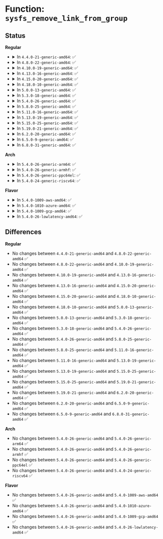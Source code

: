# Function: <code>sysfs_remove_link_from_group</code>

## Status
<b>Regular</b>
<ul>
<li>
<details>
<summary>In <code>4.4.0-21-generic-amd64</code>: ✅</summary>

```c
void sysfs_remove_link_from_group(struct kobject * kobj, const char * group_name, const char * link_name)
```

```json
{
  "name": "sysfs_remove_link_from_group",
  "collision_type": "Unique Global",
  "inline_type": "No",
  "funcs": [
    {
      "addr": 18446744071581520592,
      "name": "sysfs_remove_link_from_group",
      "external": true,
      "loc": "fs/sysfs/group.c:356",
      "file": "fs/sysfs/group.c",
      "inline": "seen, unknown",
      "caller_inline": [],
      "caller_func": [
        "drivers/acpi/power.c:acpi_power_hide_list",
        "drivers/iommu/iommu-sysfs.c:iommu_device_link",
        "drivers/iommu/iommu-sysfs.c:iommu_device_unlink"
      ]
    }
  ],
  "symbols": [
    {
      "addr": 18446744071581520592,
      "name": "sysfs_remove_link_from_group",
      "section": ".text",
      "bind": "STB_GLOBAL",
      "size": 60
    }
  ]
}
```
</details>
</li>
<li>
<details>
<summary>In <code>4.8.0-22-generic-amd64</code>: ✅</summary>

```c
void sysfs_remove_link_from_group(struct kobject * kobj, const char * group_name, const char * link_name)
```

```json
{
  "name": "sysfs_remove_link_from_group",
  "collision_type": "Unique Global",
  "inline_type": "No",
  "funcs": [
    {
      "addr": 18446744071581706576,
      "name": "sysfs_remove_link_from_group",
      "external": true,
      "loc": "fs/sysfs/group.c:356",
      "file": "fs/sysfs/group.c",
      "inline": "seen, unknown",
      "caller_inline": [],
      "caller_func": [
        "drivers/acpi/power.c:acpi_power_hide_list",
        "drivers/iommu/iommu-sysfs.c:iommu_device_unlink",
        "drivers/iommu/iommu-sysfs.c:iommu_device_link"
      ]
    }
  ],
  "symbols": [
    {
      "addr": 18446744071581706576,
      "name": "sysfs_remove_link_from_group",
      "section": ".text",
      "bind": "STB_GLOBAL",
      "size": 60
    }
  ]
}
```
</details>
</li>
<li>
<details>
<summary>In <code>4.10.0-19-generic-amd64</code>: ✅</summary>

```c
void sysfs_remove_link_from_group(struct kobject * kobj, const char * group_name, const char * link_name)
```

```json
{
  "name": "sysfs_remove_link_from_group",
  "collision_type": "Unique Global",
  "inline_type": "No",
  "funcs": [
    {
      "addr": 18446744071581794432,
      "name": "sysfs_remove_link_from_group",
      "external": true,
      "loc": "fs/sysfs/group.c:356",
      "file": "fs/sysfs/group.c",
      "inline": "seen, unknown",
      "caller_inline": [],
      "caller_func": [
        "drivers/acpi/power.c:acpi_power_hide_list",
        "drivers/iommu/iommu-sysfs.c:iommu_device_unlink",
        "drivers/iommu/iommu-sysfs.c:iommu_device_link"
      ]
    }
  ],
  "symbols": [
    {
      "addr": 18446744071581794432,
      "name": "sysfs_remove_link_from_group",
      "section": ".text",
      "bind": "STB_GLOBAL",
      "size": 60
    }
  ]
}
```
</details>
</li>
<li>
<details>
<summary>In <code>4.13.0-16-generic-amd64</code>: ✅</summary>

```c
void sysfs_remove_link_from_group(struct kobject * kobj, const char * group_name, const char * link_name)
```

```json
{
  "name": "sysfs_remove_link_from_group",
  "collision_type": "Unique Global",
  "inline_type": "No",
  "funcs": [
    {
      "addr": 18446744071581849424,
      "name": "sysfs_remove_link_from_group",
      "external": true,
      "loc": "fs/sysfs/group.c:356",
      "file": "fs/sysfs/group.c",
      "inline": "seen, unknown",
      "caller_inline": [],
      "caller_func": [
        "drivers/acpi/power.c:acpi_power_hide_list",
        "drivers/iommu/iommu-sysfs.c:iommu_device_unlink",
        "drivers/iommu/iommu-sysfs.c:iommu_device_link"
      ]
    }
  ],
  "symbols": [
    {
      "addr": 18446744071581849424,
      "name": "sysfs_remove_link_from_group",
      "section": ".text",
      "bind": "STB_GLOBAL",
      "size": 60
    }
  ]
}
```
</details>
</li>
<li>
<details>
<summary>In <code>4.15.0-20-generic-amd64</code>: ✅</summary>

```c
void sysfs_remove_link_from_group(struct kobject * kobj, const char * group_name, const char * link_name)
```

```json
{
  "name": "sysfs_remove_link_from_group",
  "collision_type": "Unique Global",
  "inline_type": "No",
  "funcs": [
    {
      "addr": 18446744071581999232,
      "name": "sysfs_remove_link_from_group",
      "external": true,
      "loc": "fs/sysfs/group.c:356",
      "file": "fs/sysfs/group.c",
      "inline": "seen, unknown",
      "caller_inline": [],
      "caller_func": [
        "drivers/acpi/power.c:acpi_power_hide_list",
        "drivers/iommu/iommu-sysfs.c:iommu_device_unlink",
        "drivers/iommu/iommu-sysfs.c:iommu_device_link"
      ]
    }
  ],
  "symbols": [
    {
      "addr": 18446744071581999232,
      "name": "sysfs_remove_link_from_group",
      "section": ".text",
      "bind": "STB_GLOBAL",
      "size": 60
    }
  ]
}
```
</details>
</li>
<li>
<details>
<summary>In <code>4.18.0-10-generic-amd64</code>: ✅</summary>

```c
void sysfs_remove_link_from_group(struct kobject * kobj, const char * group_name, const char * link_name)
```

```json
{
  "name": "sysfs_remove_link_from_group",
  "collision_type": "Unique Global",
  "inline_type": "No",
  "funcs": [
    {
      "addr": 18446744071582187600,
      "name": "sysfs_remove_link_from_group",
      "external": true,
      "loc": "fs/sysfs/group.c:365",
      "file": "fs/sysfs/group.c",
      "inline": "seen, unknown",
      "caller_inline": [],
      "caller_func": [
        "drivers/acpi/power.c:acpi_power_hide_list",
        "drivers/iommu/iommu-sysfs.c:iommu_device_unlink",
        "drivers/iommu/iommu-sysfs.c:iommu_device_link"
      ]
    }
  ],
  "symbols": [
    {
      "addr": 18446744071582187600,
      "name": "sysfs_remove_link_from_group",
      "section": ".text",
      "bind": "STB_GLOBAL",
      "size": 60
    }
  ]
}
```
</details>
</li>
<li>
<details>
<summary>In <code>5.0.0-13-generic-amd64</code>: ✅</summary>

```c
void sysfs_remove_link_from_group(struct kobject * kobj, const char * group_name, const char * link_name)
```

```json
{
  "name": "sysfs_remove_link_from_group",
  "collision_type": "Unique Global",
  "inline_type": "No",
  "funcs": [
    {
      "addr": 18446744071582282736,
      "name": "sysfs_remove_link_from_group",
      "external": true,
      "loc": "fs/sysfs/group.c:380",
      "file": "fs/sysfs/group.c",
      "inline": "seen, unknown",
      "caller_inline": [],
      "caller_func": [
        "drivers/acpi/power.c:acpi_power_hide_list",
        "drivers/iommu/iommu-sysfs.c:iommu_device_unlink",
        "drivers/iommu/iommu-sysfs.c:iommu_device_link"
      ]
    }
  ],
  "symbols": [
    {
      "addr": 18446744071582282736,
      "name": "sysfs_remove_link_from_group",
      "section": ".text",
      "bind": "STB_GLOBAL",
      "size": 60
    }
  ]
}
```
</details>
</li>
<li>
<details>
<summary>In <code>5.3.0-18-generic-amd64</code>: ✅</summary>

```c
void sysfs_remove_link_from_group(struct kobject * kobj, const char * group_name, const char * link_name)
```

```json
{
  "name": "sysfs_remove_link_from_group",
  "collision_type": "Unique Global",
  "inline_type": "No",
  "funcs": [
    {
      "addr": 18446744071582447600,
      "name": "sysfs_remove_link_from_group",
      "external": true,
      "loc": "fs/sysfs/group.c:404",
      "file": "fs/sysfs/group.c",
      "inline": "seen, unknown",
      "caller_inline": [],
      "caller_func": [
        "drivers/acpi/power.c:acpi_power_hide_list",
        "drivers/iommu/iommu-sysfs.c:iommu_device_unlink",
        "drivers/iommu/iommu-sysfs.c:iommu_device_link",
        "drivers/base/node.c:register_memory_node_under_compute_node"
      ]
    }
  ],
  "symbols": [
    {
      "addr": 18446744071582447600,
      "name": "sysfs_remove_link_from_group",
      "section": ".text",
      "bind": "STB_GLOBAL",
      "size": 62
    }
  ]
}
```
</details>
</li>
<li>
<details>
<summary>In <code>5.4.0-26-generic-amd64</code>: ✅</summary>

```c
void sysfs_remove_link_from_group(struct kobject * kobj, const char * group_name, const char * link_name)
```

```json
{
  "name": "sysfs_remove_link_from_group",
  "collision_type": "Unique Global",
  "inline_type": "No",
  "funcs": [
    {
      "addr": 18446744071582546768,
      "name": "sysfs_remove_link_from_group",
      "external": true,
      "loc": "fs/sysfs/group.c:405",
      "file": "fs/sysfs/group.c",
      "inline": "seen, unknown",
      "caller_inline": [],
      "caller_func": [
        "drivers/acpi/power.c:acpi_power_hide_list",
        "drivers/iommu/iommu-sysfs.c:iommu_device_unlink",
        "drivers/iommu/iommu-sysfs.c:iommu_device_link",
        "drivers/base/node.c:register_memory_node_under_compute_node"
      ]
    }
  ],
  "symbols": [
    {
      "addr": 18446744071582546768,
      "name": "sysfs_remove_link_from_group",
      "section": ".text",
      "bind": "STB_GLOBAL",
      "size": 62
    }
  ]
}
```
</details>
</li>
<li>
<details>
<summary>In <code>5.8.0-25-generic-amd64</code>: ✅</summary>

```c
void sysfs_remove_link_from_group(struct kobject * kobj, const char * group_name, const char * link_name)
```

```json
{
  "name": "sysfs_remove_link_from_group",
  "collision_type": "Unique Global",
  "inline_type": "No",
  "funcs": [
    {
      "addr": 18446744071582854448,
      "name": "sysfs_remove_link_from_group",
      "external": true,
      "loc": "fs/sysfs/group.c:405",
      "file": "fs/sysfs/group.c",
      "inline": "seen, unknown",
      "caller_inline": [],
      "caller_func": [
        "drivers/acpi/power.c:acpi_power_hide_list",
        "drivers/iommu/iommu-sysfs.c:iommu_device_unlink",
        "drivers/iommu/iommu-sysfs.c:iommu_device_link",
        "drivers/base/node.c:register_memory_node_under_compute_node"
      ]
    }
  ],
  "symbols": [
    {
      "addr": 18446744071582854448,
      "name": "sysfs_remove_link_from_group",
      "section": ".text",
      "bind": "STB_GLOBAL",
      "size": 62
    }
  ]
}
```
</details>
</li>
<li>
<details>
<summary>In <code>5.11.0-16-generic-amd64</code>: ✅</summary>

```c
void sysfs_remove_link_from_group(struct kobject * kobj, const char * group_name, const char * link_name)
```

```json
{
  "name": "sysfs_remove_link_from_group",
  "collision_type": "Unique Global",
  "inline_type": "No",
  "funcs": [
    {
      "addr": 18446744071582927504,
      "name": "sysfs_remove_link_from_group",
      "external": true,
      "loc": "fs/sysfs/group.c:405",
      "file": "fs/sysfs/group.c",
      "inline": "seen, unknown",
      "caller_inline": [],
      "caller_func": [
        "drivers/acpi/power.c:acpi_power_hide_list",
        "drivers/iommu/iommu-sysfs.c:iommu_device_unlink",
        "drivers/iommu/iommu-sysfs.c:iommu_device_link",
        "drivers/base/node.c:register_memory_node_under_compute_node"
      ]
    }
  ],
  "symbols": [
    {
      "addr": 18446744071582927504,
      "name": "sysfs_remove_link_from_group",
      "section": ".text",
      "bind": "STB_GLOBAL",
      "size": 62
    }
  ]
}
```
</details>
</li>
<li>
<details>
<summary>In <code>5.13.0-19-generic-amd64</code>: ✅</summary>

```c
void sysfs_remove_link_from_group(struct kobject * kobj, const char * group_name, const char * link_name)
```

```json
{
  "name": "sysfs_remove_link_from_group",
  "collision_type": "Unique Global",
  "inline_type": "No",
  "funcs": [
    {
      "addr": 18446744071582955152,
      "name": "sysfs_remove_link_from_group",
      "external": true,
      "loc": "fs/sysfs/group.c:405",
      "file": "fs/sysfs/group.c",
      "inline": "seen, unknown",
      "caller_inline": [],
      "caller_func": [
        "drivers/acpi/power.c:acpi_power_hide_list",
        "drivers/iommu/iommu-sysfs.c:iommu_device_unlink",
        "drivers/iommu/iommu-sysfs.c:iommu_device_link",
        "drivers/base/node.c:register_memory_node_under_compute_node"
      ]
    }
  ],
  "symbols": [
    {
      "addr": 18446744071582955152,
      "name": "sysfs_remove_link_from_group",
      "section": ".text",
      "bind": "STB_GLOBAL",
      "size": 62
    }
  ]
}
```
</details>
</li>
<li>
<details>
<summary>In <code>5.15.0-25-generic-amd64</code>: ✅</summary>

```c
void sysfs_remove_link_from_group(struct kobject * kobj, const char * group_name, const char * link_name)
```

```json
{
  "name": "sysfs_remove_link_from_group",
  "collision_type": "Unique Global",
  "inline_type": "No",
  "funcs": [
    {
      "addr": 18446744071583290400,
      "name": "sysfs_remove_link_from_group",
      "external": true,
      "loc": "fs/sysfs/group.c:405",
      "file": "fs/sysfs/group.c",
      "inline": "seen, unknown",
      "caller_inline": [],
      "caller_func": [
        "drivers/acpi/power.c:acpi_power_hide_list",
        "drivers/iommu/iommu-sysfs.c:iommu_device_unlink",
        "drivers/iommu/iommu-sysfs.c:iommu_device_link",
        "drivers/base/node.c:register_memory_node_under_compute_node"
      ]
    }
  ],
  "symbols": [
    {
      "addr": 18446744071583290400,
      "name": "sysfs_remove_link_from_group",
      "section": ".text",
      "bind": "STB_GLOBAL",
      "size": 62
    }
  ]
}
```
</details>
</li>
<li>
<details>
<summary>In <code>5.19.0-21-generic-amd64</code>: ✅</summary>

```c
void sysfs_remove_link_from_group(struct kobject * kobj, const char * group_name, const char * link_name)
```

```json
{
  "name": "sysfs_remove_link_from_group",
  "collision_type": "Unique Global",
  "inline_type": "No",
  "funcs": [
    {
      "addr": 18446744071583796592,
      "name": "sysfs_remove_link_from_group",
      "external": true,
      "loc": "fs/sysfs/group.c:404",
      "file": "fs/sysfs/group.c",
      "inline": "seen, unknown",
      "caller_inline": [],
      "caller_func": [
        "drivers/acpi/power.c:acpi_power_hide_list",
        "drivers/iommu/iommu-sysfs.c:iommu_device_unlink",
        "drivers/iommu/iommu-sysfs.c:iommu_device_link",
        "drivers/base/node.c:register_memory_node_under_compute_node"
      ]
    }
  ],
  "symbols": [
    {
      "addr": 18446744071583796592,
      "name": "sysfs_remove_link_from_group",
      "section": ".text",
      "bind": "STB_GLOBAL",
      "size": 72
    }
  ]
}
```
</details>
</li>
<li>
<details>
<summary>In <code>6.2.0-20-generic-amd64</code>: ✅</summary>

```c
void sysfs_remove_link_from_group(struct kobject * kobj, const char * group_name, const char * link_name)
```

```json
{
  "name": "sysfs_remove_link_from_group",
  "collision_type": "Unique Global",
  "inline_type": "No",
  "funcs": [
    {
      "addr": 18446744071584416848,
      "name": "sysfs_remove_link_from_group",
      "external": true,
      "loc": "fs/sysfs/group.c:404",
      "file": "fs/sysfs/group.c",
      "inline": "seen, unknown",
      "caller_inline": [],
      "caller_func": [
        "drivers/acpi/power.c:acpi_power_hide_list",
        "drivers/iommu/iommu-sysfs.c:iommu_device_unlink",
        "drivers/iommu/iommu-sysfs.c:iommu_device_link",
        "drivers/base/node.c:register_memory_node_under_compute_node"
      ]
    }
  ],
  "symbols": [
    {
      "addr": 18446744071584416848,
      "name": "sysfs_remove_link_from_group",
      "section": ".text",
      "bind": "STB_GLOBAL",
      "size": 72
    }
  ]
}
```
</details>
</li>
<li>
<details>
<summary>In <code>6.5.0-9-generic-amd64</code>: ✅</summary>

```c
void sysfs_remove_link_from_group(struct kobject * kobj, const char * group_name, const char * link_name)
```

```json
{
  "name": "sysfs_remove_link_from_group",
  "collision_type": "Unique Global",
  "inline_type": "No",
  "funcs": [
    {
      "addr": 18446744071584645440,
      "name": "sysfs_remove_link_from_group",
      "external": true,
      "loc": "fs/sysfs/group.c:408",
      "file": "fs/sysfs/group.c",
      "inline": "seen, unknown",
      "caller_inline": [],
      "caller_func": [
        "drivers/acpi/power.c:acpi_power_hide_list",
        "drivers/iommu/iommu-sysfs.c:iommu_device_unlink",
        "drivers/iommu/iommu-sysfs.c:iommu_device_link",
        "drivers/base/node.c:register_memory_node_under_compute_node"
      ]
    }
  ],
  "symbols": [
    {
      "addr": 18446744071584645440,
      "name": "sysfs_remove_link_from_group",
      "section": ".text",
      "bind": "STB_GLOBAL",
      "size": 72
    }
  ]
}
```
</details>
</li>
<li>
<details>
<summary>In <code>6.8.0-31-generic-amd64</code>: ✅</summary>

```c
void sysfs_remove_link_from_group(struct kobject * kobj, const char * group_name, const char * link_name)
```

```json
{
  "name": "sysfs_remove_link_from_group",
  "collision_type": "Unique Global",
  "inline_type": "No",
  "funcs": [
    {
      "addr": 18446744071584877824,
      "name": "sysfs_remove_link_from_group",
      "external": true,
      "loc": "fs/sysfs/group.c:408",
      "file": "fs/sysfs/group.c",
      "inline": "seen, unknown",
      "caller_inline": [],
      "caller_func": [
        "drivers/acpi/power.c:acpi_power_hide_list",
        "drivers/iommu/iommu-sysfs.c:iommu_device_unlink",
        "drivers/iommu/iommu-sysfs.c:iommu_device_link",
        "drivers/base/node.c:register_memory_node_under_compute_node"
      ]
    }
  ],
  "symbols": [
    {
      "addr": 18446744071584877824,
      "name": "sysfs_remove_link_from_group",
      "section": ".text",
      "bind": "STB_GLOBAL",
      "size": 72
    }
  ]
}
```
</details>
</li>
</ul>
<b>Arch</b>
<ul>
<li>
<details>
<summary>In <code>5.4.0-26-generic-arm64</code>: ✅</summary>

```c
void sysfs_remove_link_from_group(struct kobject * kobj, const char * group_name, const char * link_name)
```

```json
{
  "name": "sysfs_remove_link_from_group",
  "collision_type": "Unique Global",
  "inline_type": "No",
  "funcs": [
    {
      "addr": 18446603336494185656,
      "name": "sysfs_remove_link_from_group",
      "external": true,
      "loc": "fs/sysfs/group.c:405",
      "file": "fs/sysfs/group.c",
      "inline": "seen, unknown",
      "caller_inline": [],
      "caller_func": [
        "drivers/acpi/power.c:acpi_power_hide_list",
        "drivers/iommu/iommu-sysfs.c:iommu_device_unlink",
        "drivers/iommu/iommu-sysfs.c:iommu_device_link",
        "drivers/base/node.c:register_memory_node_under_compute_node"
      ]
    }
  ],
  "symbols": [
    {
      "addr": 18446603336494185656,
      "name": "sysfs_remove_link_from_group",
      "section": ".text",
      "bind": "STB_GLOBAL",
      "size": 96
    }
  ]
}
```
</details>
</li>
<li>
<details>
<summary>In <code>5.4.0-26-generic-armhf</code>: ✅</summary>

```c
void sysfs_remove_link_from_group(struct kobject * kobj, const char * group_name, const char * link_name)
```

```json
{
  "name": "sysfs_remove_link_from_group",
  "collision_type": "Unique Global",
  "inline_type": "No",
  "funcs": [
    {
      "addr": 3227623236,
      "name": "sysfs_remove_link_from_group",
      "external": true,
      "loc": "fs/sysfs/group.c:405",
      "file": "fs/sysfs/group.c",
      "inline": "seen, unknown",
      "caller_inline": [],
      "caller_func": [
        "drivers/iommu/iommu-sysfs.c:iommu_device_unlink",
        "drivers/iommu/iommu-sysfs.c:iommu_device_link"
      ]
    }
  ],
  "symbols": [
    {
      "addr": 3227623236,
      "name": "sysfs_remove_link_from_group",
      "section": ".text",
      "bind": "STB_GLOBAL",
      "size": 68
    }
  ]
}
```
</details>
</li>
<li>
<details>
<summary>In <code>5.4.0-26-generic-ppc64el</code>: ✅</summary>

```c
void sysfs_remove_link_from_group(struct kobject * kobj, const char * group_name, const char * link_name)
```

```json
{
  "name": "sysfs_remove_link_from_group",
  "collision_type": "Unique Global",
  "inline_type": "No",
  "funcs": [
    {
      "addr": 13835058055287874192,
      "name": "sysfs_remove_link_from_group",
      "external": true,
      "loc": "fs/sysfs/group.c:405",
      "file": "fs/sysfs/group.c",
      "inline": "seen, unknown",
      "caller_inline": [],
      "caller_func": [
        "drivers/iommu/iommu-sysfs.c:iommu_device_unlink",
        "drivers/iommu/iommu-sysfs.c:iommu_device_link",
        "drivers/base/node.c:register_memory_node_under_compute_node"
      ]
    }
  ],
  "symbols": [
    {
      "addr": 13835058055287874192,
      "name": "sysfs_remove_link_from_group",
      "section": ".text",
      "bind": "STB_GLOBAL",
      "size": 116
    }
  ]
}
```
</details>
</li>
<li>
<details>
<summary>In <code>5.4.0-24-generic-riscv64</code>: ✅</summary>

```c
void sysfs_remove_link_from_group(struct kobject * kobj, const char * group_name, const char * link_name)
```

```json
{
  "name": "sysfs_remove_link_from_group",
  "collision_type": "Unique Global",
  "inline_type": "No",
  "funcs": [
    {
      "addr": 18446743936273649494,
      "name": "sysfs_remove_link_from_group",
      "external": true,
      "loc": "fs/sysfs/group.c:405",
      "file": "fs/sysfs/group.c",
      "inline": "seen, unknown",
      "caller_inline": [],
      "caller_func": []
    }
  ],
  "symbols": [
    {
      "addr": 18446743936273649494,
      "name": "sysfs_remove_link_from_group",
      "section": ".text",
      "bind": "STB_GLOBAL",
      "size": 86
    }
  ]
}
```
</details>
</li>
</ul>
<b>Flavor</b>
<ul>
<li>
<details>
<summary>In <code>5.4.0-1009-aws-amd64</code>: ✅</summary>

```c
void sysfs_remove_link_from_group(struct kobject * kobj, const char * group_name, const char * link_name)
```

```json
{
  "name": "sysfs_remove_link_from_group",
  "collision_type": "Unique Global",
  "inline_type": "No",
  "funcs": [
    {
      "addr": 18446744071582515504,
      "name": "sysfs_remove_link_from_group",
      "external": true,
      "loc": "fs/sysfs/group.c:405",
      "file": "fs/sysfs/group.c",
      "inline": "seen, unknown",
      "caller_inline": [],
      "caller_func": [
        "drivers/acpi/power.c:acpi_power_hide_list",
        "drivers/iommu/iommu-sysfs.c:iommu_device_unlink",
        "drivers/iommu/iommu-sysfs.c:iommu_device_link",
        "drivers/base/node.c:register_memory_node_under_compute_node"
      ]
    }
  ],
  "symbols": [
    {
      "addr": 18446744071582515504,
      "name": "sysfs_remove_link_from_group",
      "section": ".text",
      "bind": "STB_GLOBAL",
      "size": 62
    }
  ]
}
```
</details>
</li>
<li>
<details>
<summary>In <code>5.4.0-1010-azure-amd64</code>: ✅</summary>

```c
void sysfs_remove_link_from_group(struct kobject * kobj, const char * group_name, const char * link_name)
```

```json
{
  "name": "sysfs_remove_link_from_group",
  "collision_type": "Unique Global",
  "inline_type": "No",
  "funcs": [
    {
      "addr": 18446744071582452672,
      "name": "sysfs_remove_link_from_group",
      "external": true,
      "loc": "fs/sysfs/group.c:405",
      "file": "fs/sysfs/group.c",
      "inline": "seen, unknown",
      "caller_inline": [],
      "caller_func": [
        "drivers/acpi/power.c:acpi_power_hide_list",
        "drivers/iommu/iommu-sysfs.c:iommu_device_unlink",
        "drivers/iommu/iommu-sysfs.c:iommu_device_link",
        "drivers/base/node.c:register_memory_node_under_compute_node"
      ]
    }
  ],
  "symbols": [
    {
      "addr": 18446744071582452672,
      "name": "sysfs_remove_link_from_group",
      "section": ".text",
      "bind": "STB_GLOBAL",
      "size": 62
    }
  ]
}
```
</details>
</li>
<li>
<details>
<summary>In <code>5.4.0-1009-gcp-amd64</code>: ✅</summary>

```c
void sysfs_remove_link_from_group(struct kobject * kobj, const char * group_name, const char * link_name)
```

```json
{
  "name": "sysfs_remove_link_from_group",
  "collision_type": "Unique Global",
  "inline_type": "No",
  "funcs": [
    {
      "addr": 18446744071582505984,
      "name": "sysfs_remove_link_from_group",
      "external": true,
      "loc": "fs/sysfs/group.c:405",
      "file": "fs/sysfs/group.c",
      "inline": "seen, unknown",
      "caller_inline": [],
      "caller_func": [
        "drivers/acpi/power.c:acpi_power_hide_list",
        "drivers/iommu/iommu-sysfs.c:iommu_device_unlink",
        "drivers/iommu/iommu-sysfs.c:iommu_device_link",
        "drivers/base/node.c:register_memory_node_under_compute_node"
      ]
    }
  ],
  "symbols": [
    {
      "addr": 18446744071582505984,
      "name": "sysfs_remove_link_from_group",
      "section": ".text",
      "bind": "STB_GLOBAL",
      "size": 62
    }
  ]
}
```
</details>
</li>
<li>
<details>
<summary>In <code>5.4.0-26-lowlatency-amd64</code>: ✅</summary>

```c
void sysfs_remove_link_from_group(struct kobject * kobj, const char * group_name, const char * link_name)
```

```json
{
  "name": "sysfs_remove_link_from_group",
  "collision_type": "Unique Global",
  "inline_type": "No",
  "funcs": [
    {
      "addr": 18446744071582586624,
      "name": "sysfs_remove_link_from_group",
      "external": true,
      "loc": "fs/sysfs/group.c:405",
      "file": "fs/sysfs/group.c",
      "inline": "seen, unknown",
      "caller_inline": [],
      "caller_func": [
        "drivers/acpi/power.c:acpi_power_hide_list",
        "drivers/iommu/iommu-sysfs.c:iommu_device_unlink",
        "drivers/iommu/iommu-sysfs.c:iommu_device_link",
        "drivers/base/node.c:register_memory_node_under_compute_node"
      ]
    }
  ],
  "symbols": [
    {
      "addr": 18446744071582586624,
      "name": "sysfs_remove_link_from_group",
      "section": ".text",
      "bind": "STB_GLOBAL",
      "size": 62
    }
  ]
}
```
</details>
</li>
</ul>

## Differences
<b>Regular</b>
<ul>
<li>
No changes between <code>4.4.0-21-generic-amd64</code> and <code>4.8.0-22-generic-amd64</code> ✅
</li>
<li>
No changes between <code>4.8.0-22-generic-amd64</code> and <code>4.10.0-19-generic-amd64</code> ✅
</li>
<li>
No changes between <code>4.10.0-19-generic-amd64</code> and <code>4.13.0-16-generic-amd64</code> ✅
</li>
<li>
No changes between <code>4.13.0-16-generic-amd64</code> and <code>4.15.0-20-generic-amd64</code> ✅
</li>
<li>
No changes between <code>4.15.0-20-generic-amd64</code> and <code>4.18.0-10-generic-amd64</code> ✅
</li>
<li>
No changes between <code>4.18.0-10-generic-amd64</code> and <code>5.0.0-13-generic-amd64</code> ✅
</li>
<li>
No changes between <code>5.0.0-13-generic-amd64</code> and <code>5.3.0-18-generic-amd64</code> ✅
</li>
<li>
No changes between <code>5.3.0-18-generic-amd64</code> and <code>5.4.0-26-generic-amd64</code> ✅
</li>
<li>
No changes between <code>5.4.0-26-generic-amd64</code> and <code>5.8.0-25-generic-amd64</code> ✅
</li>
<li>
No changes between <code>5.8.0-25-generic-amd64</code> and <code>5.11.0-16-generic-amd64</code> ✅
</li>
<li>
No changes between <code>5.11.0-16-generic-amd64</code> and <code>5.13.0-19-generic-amd64</code> ✅
</li>
<li>
No changes between <code>5.13.0-19-generic-amd64</code> and <code>5.15.0-25-generic-amd64</code> ✅
</li>
<li>
No changes between <code>5.15.0-25-generic-amd64</code> and <code>5.19.0-21-generic-amd64</code> ✅
</li>
<li>
No changes between <code>5.19.0-21-generic-amd64</code> and <code>6.2.0-20-generic-amd64</code> ✅
</li>
<li>
No changes between <code>6.2.0-20-generic-amd64</code> and <code>6.5.0-9-generic-amd64</code> ✅
</li>
<li>
No changes between <code>6.5.0-9-generic-amd64</code> and <code>6.8.0-31-generic-amd64</code> ✅
</li>
</ul>
<b>Arch</b>
<ul>
<li>
No changes between <code>5.4.0-26-generic-amd64</code> and <code>5.4.0-26-generic-arm64</code> ✅
</li>
<li>
No changes between <code>5.4.0-26-generic-amd64</code> and <code>5.4.0-26-generic-armhf</code> ✅
</li>
<li>
No changes between <code>5.4.0-26-generic-amd64</code> and <code>5.4.0-26-generic-ppc64el</code> ✅
</li>
<li>
No changes between <code>5.4.0-26-generic-amd64</code> and <code>5.4.0-24-generic-riscv64</code> ✅
</li>
</ul>
<b>Flavor</b>
<ul>
<li>
No changes between <code>5.4.0-26-generic-amd64</code> and <code>5.4.0-1009-aws-amd64</code> ✅
</li>
<li>
No changes between <code>5.4.0-26-generic-amd64</code> and <code>5.4.0-1010-azure-amd64</code> ✅
</li>
<li>
No changes between <code>5.4.0-26-generic-amd64</code> and <code>5.4.0-1009-gcp-amd64</code> ✅
</li>
<li>
No changes between <code>5.4.0-26-generic-amd64</code> and <code>5.4.0-26-lowlatency-amd64</code> ✅
</li>
</ul>
